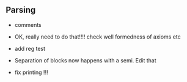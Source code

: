 Parsing
-------
- comments
- OK, really need to do that!!!! check well formedness of axioms etc
- add reg test

- Separation of blocks now happens with a semi. Edit that
- fix printing !!!
